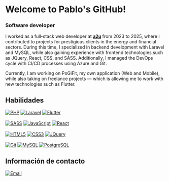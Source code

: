 # Welcome to Pablo's GitHub!
### Software developer

<!---[![Top Langs](https://github-readme-stats.vercel.app/api/top-langs/?username=pgpablodev&theme=tokyonight&layout=extend)](https://github.com/pgpablodev)--->

I worked as a full-stack web developer at [**a2u**](https://www.advisor2you.com/) from 2023 to 2025, where I contributed to projects for prestigious clients in the energy and financial sectors. During this time, I specialized in backend development with Laravel and MySQL, while also gaining experience with frontend technologies such as JQuery, React, CSS, and SASS. Additionally, I managed the DevOps cycle with CI/CD processes using Azure and Git.

Currently, I am working on PoGiFit, my own application (Web and Mobile), while also taking on freelance projects — which is allowing me to work with new technologies such as Flutter.

## Habilidades
[![PHP](https://img.shields.io/badge/PHP-7A86B8?style=for-the-badge&logo=php&logoColor=white&labelColor=101010)]() 
[![Laravel](https://img.shields.io/badge/LARAVEL-f23a2f?style=for-the-badge&logo=laravel&logoColor=white&labelColor=101010)]() 
[![Flutter](https://img.shields.io/badge/Flutter-02569B?style=for-the-badge&logo=flutter&logoColor=white&labelColor=101010)]()
</br>
</br>
[![SASS](https://img.shields.io/badge/SASS-CD6799?style=for-the-badge&logo=sass&logoColor=white&labelColor=101010)]() 
[![JavaScript](https://img.shields.io/badge/JavaScript-FECC00?style=for-the-badge&logo=javascript&logoColor=white&labelColor=101010)]() 
[![React](https://img.shields.io/badge/REACT-5ED4F4?style=for-the-badge&logo=react&logoColor=white&labelColor=101010)]()
</br>
</br>
[![HTML5](https://img.shields.io/badge/HTML-E34F26?style=for-the-badge&logo=html5&logoColor=white&labelColor=101010)]() 
[![CSS3](https://img.shields.io/badge/CSS3-1572B6?style=for-the-badge&logo=css3&logoColor=white&labelColor=101010)]() 
[![JQuery](https://img.shields.io/badge/jquery-FECC00?style=for-the-badge&logo=jquery&logoColor=white&labelColor=101010)]() 
</br>
</br>
[![Git](https://img.shields.io/badge/git-D64B21?style=for-the-badge&logo=git&logoColor=white&labelColor=101010)]()
[![MySQL](https://img.shields.io/badge/MySQL-4479A1?style=for-the-badge&logo=mysql&logoColor=white&labelColor=101010)]()
[![PostgreSQL](https://img.shields.io/badge/PostgreSQL-316486?style=for-the-badge&logo=postgresql&logoColor=white&labelColor=101010)]() 
</br>


## Información de contacto

[![Email](https://img.shields.io/badge/povarg.pablo@gmail.com-contacta_conmigo-D14836?style=for-the-badge&logo=gmail&logoColor=white&labelColor=101010)](mailto:povarg.pablo@gmail.com)
